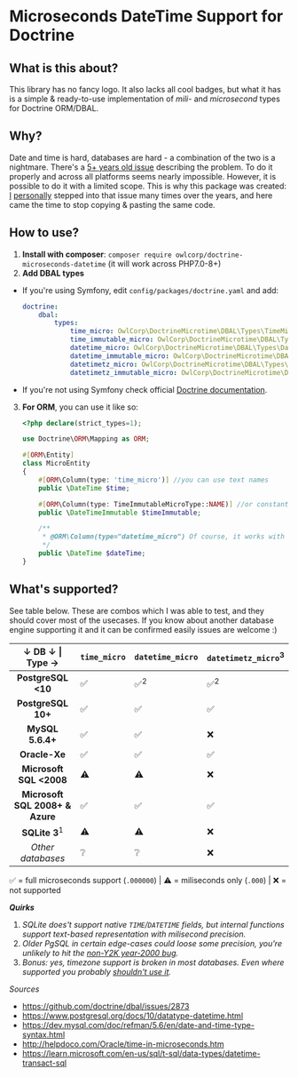 # Microseconds DateTime Support for Doctrine


## What is this about?
This library has no fancy logo. It also lacks all cool badges, but what it has is a simple & ready-to-use implementation
of *mili-* and *microsecond* types for Doctrine ORM/DBAL.


## Why?
Date and time is hard, databases are hard - a combination of the two is a nightmare. There's a [5+ years old issue](https://github.com/doctrine/dbal/issues/2873)
describing the problem. To do it properly and across all platforms seems nearly impossible. However, it is possible to
do it with a limited scope. This is why this package was created: [I](https://github.com/kiler129)
[personally](https://github.com/doctrine/dbal/issues/2873#issuecomment-476294822) stepped into that issue many times
over the years, and here came the time to stop copying & pasting the same code.


## How to use?
1. **Install with composer**: `composer require owlcorp/doctrine-microseconds-datetime` (it will work across PHP7.0-8+)
2. **Add DBAL types**
  - If you're using Symfony, edit `config/packages/doctrine.yaml` and add:
    ```yaml
    doctrine:
        dbal:
            types:
                time_micro: OwlCorp\DoctrineMicrotime\DBAL\Types\TimeMicroType
                time_immutable_micro: OwlCorp\DoctrineMicrotime\DBAL\Types\TimeImmutableMicroType
                datetime_micro: OwlCorp\DoctrineMicrotime\DBAL\Types\DateTimeMicroType
                datetime_immutable_micro: OwlCorp\DoctrineMicrotime\DBAL\Types\DateTimeImmutableMicroType
                datetimetz_micro: OwlCorp\DoctrineMicrotime\DBAL\Types\DateTimeTzMicroType
                datetimetz_immutable_micro: OwlCorp\DoctrineMicrotime\DBAL\Types\DateTimeTzImmutableMicroType
    ```
  - If you're not using Symfony check official [Doctrine documentation](https://www.doctrine-project.org/projects/doctrine-orm/en/2.14/cookbook/custom-mapping-types.html).
3. **For ORM**, you can use it like so:

    ```php
    <?php declare(strict_types=1);
    
    use Doctrine\ORM\Mapping as ORM;
    
    #[ORM\Entity]
    class MicroEntity
    {
        #[ORM\Column(type: 'time_micro')] //you can use text names
        public \DateTime $time;
    
        #[ORM\Column(type: TimeImmutableMicroType::NAME)] //or constants
        public \DateTimeImmutable $timeImmutable;
    
        /**
         * @ORM\Column(type="datetime_micro") Of course, it works with annotations too
         */
        public \DateTime $dateTime;
    }
    ```


## What's supported?
See table below. These are combos which I was able to test, and they should cover most of the usecases. If you know
about another database engine supporting it and it can be confirmed easily issues are welcome :)

|              ↓ DB ↓ \| Type  →  | `time_micro` | `datetime_micro` | `datetimetz_micro`<sup>3</sup> |
|:-------------------------------:|--------------|------------------|-------------------------------|
| **PostgreSQL <10**              |       ✅      |   ✅<sup>2</sup>  |    ✅<sup>2</sup>          |
| **PostgreSQL 10+**              |       ✅      |         ✅        |          ✅                |
| **MySQL 5.6.4+**                |       ✅      |         ✅        |          ❌                |
| **Oracle-Xe**                   |       ✅      |         ✅        |          ✅                |
| **Microsoft SQL <2008**         |       ⚠️      |         ⚠️        |          ❌                |
| **Microsoft SQL 2008+ & Azure** |       ✅      |         ✅        |          ✅                |
| **SQLite 3**<sup>1</sup>        |       ⚠️      |         ⚠️        |          ❌                |
| _Other databases_               |       ❔      |         ❔        |          ❌                |

✅ = full microseconds support (`.000000`) | ⚠️ = miliseconds only (`.000`) | ❌ = not supported

***Quirks***
1. *SQLite does't support native `TIME`/`DATETIME` fields, but internal functions support text-based representation with milisecond precision.*
2. *Older PgSQL in certain edge-cases could loose some precision, you're unlikely to hit the [non-Y2K year-2000 bug](https://www.postgresql.org/docs/9.6/datatype-datetime.html).*
3. *Bonus: yes, timezone support is broken in most databases. Even where supported you probably [shouldn't use it](https://derickrethans.nl/storing-date-time-in-database.html).*


*Sources*
- https://github.com/doctrine/dbal/issues/2873
- https://www.postgresql.org/docs/10/datatype-datetime.html
- https://dev.mysql.com/doc/refman/5.6/en/date-and-time-type-syntax.html
- http://helpdoco.com/Oracle/time-in-microseconds.htm
- https://learn.microsoft.com/en-us/sql/t-sql/data-types/datetime-transact-sql

